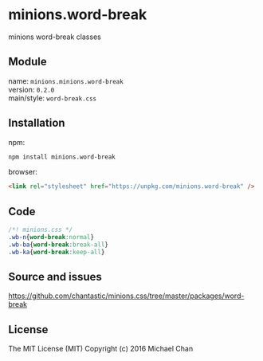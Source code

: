 # minions.word-break
minions word-break classes

## Module
name: `minions.minions.word-break`  
version: `0.2.0`  
main/style: `word-break.css`  

## Installation
npm:
```bash
npm install minions.word-break
```

browser:
```html
<link rel="stylesheet" href="https://unpkg.com/minions.word-break" />
```

## Code
```css
/*! minions.css */
.wb-n{word-break:normal} 
.wb-ba{word-break:break-all}
.wb-ka{word-break:keep-all}

```

## Source and issues

https://github.com/chantastic/minions.css/tree/master/packages/word-break

## License

The MIT License (MIT)
Copyright (c) 2016 Michael Chan